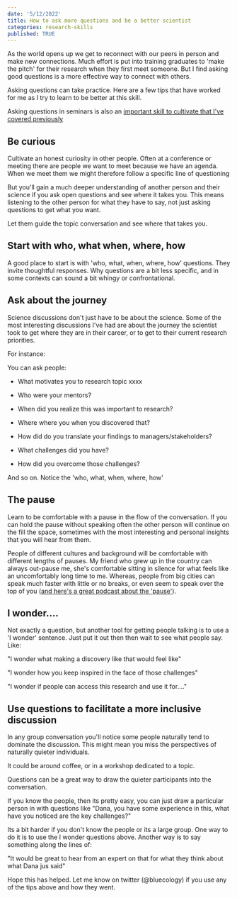 ```yaml
---
date: '5/12/2022'
title: How to ask more questions and be a better scientist
categories: research-skills
published: TRUE
---
```


As the world opens up we get to reconnect with our peers in person and make new connections. Much effort is put into training graduates to 'make the pitch' for their research when they first meet someone. But I find asking good questions is a more effective way to connect with others.

Asking questions can take practice. Here are a few tips that have worked for me as I try to learn to be better at this skill.

Asking questions in seminars is also an [important skill to cultivate that I've covered previously](https://www.seascapemodels.org/research/2021/12/04/asking-answering-questions.html)

## Be curious

Cultivate an honest curiosity in other people. Often at a conference or meeting there are people we want to meet because we have an agenda. When we meet them we might therefore follow a specific line of questioning

But you'll gain a much deeper understanding of another person and their science if you ask open questions and see where it takes you. This means listening to the other person for what they have to say, not just asking questions to get what you want.  

Let them guide the topic conversation and see where that takes you.

## Start with who, what when, where, how  

A good place to start is with 'who, what, when, where, how' questions. They invite thoughtful responses. Why questions are a bit less specific, and in some contexts can sound a bit whingy or confrontational.

## Ask about the journey

Science discussions don't just have to be about the science. Some of the most interesting discussions I've had are about the journey the scientist took to get where they are in their career, or to get to their current research priorities.

For instance:  

You can ask people:

- What motivates you to research topic xxxx  

- Who were your mentors?  

- When did you realize this was important to research?  

- Where where you when you discovered that?

- How did do you translate your findings to managers/stakeholders?

- What challenges did you have?

- How did you overcome those challenges?

And so on. Notice the 'who, what, when, where, how'

## The pause

Learn to be comfortable with a pause in the flow of the conversation. If you can hold the pause without speaking often the other person will continue on the fill the space, sometimes with the most interesting and personal insights that you will hear from them.

People of different cultures and background will be comfortable with different lengths of pauses. My friend who grew up in the country can always out-pause me, she's comfortable sitting in silence for what feels like an uncomfortably long time to me. Whereas, people from big cities can speak much faster with little or no breaks, or even seem to speak over the top of you ([and here's a great podcast about the 'pause'](https://hiddenbrain.org/podcast/why-conversations-go-wrong/)).

## I wonder....

Not exactly a question, but another tool for getting people talking is to use a 'I wonder' sentence. Just put it out then then wait to see what people say. Like:

"I wonder what making a discovery like that would feel like"

"I wonder how you keep inspired in the face of those challenges"

"I wonder if people can access this research and use it for...."

## Use questions to facilitate a more inclusive discussion  

In any group conversation you'll notice some people naturally tend to dominate the discussion. This might mean you miss the perspectives of naturally quieter individuals.

It could be around coffee, or in a workshop dedicated to a topic.

Questions can be a great way to draw the quieter participants into the conversation.

If you know the people, then its pretty easy, you can just draw a particular person in with questions like "Dana, you have some experience in this, what have you noticed are the key challenges?"

Its a bit harder if you don't know the people or its a large group. One way to do it is to
use the I wonder questions above. Another way is to say something along the lines of:

"It would be great to hear from an expert on that for what they think about what Dana jus said"

Hope this has helped. Let me know on twitter (@bluecology) if you use any of the tips above and how they went.
